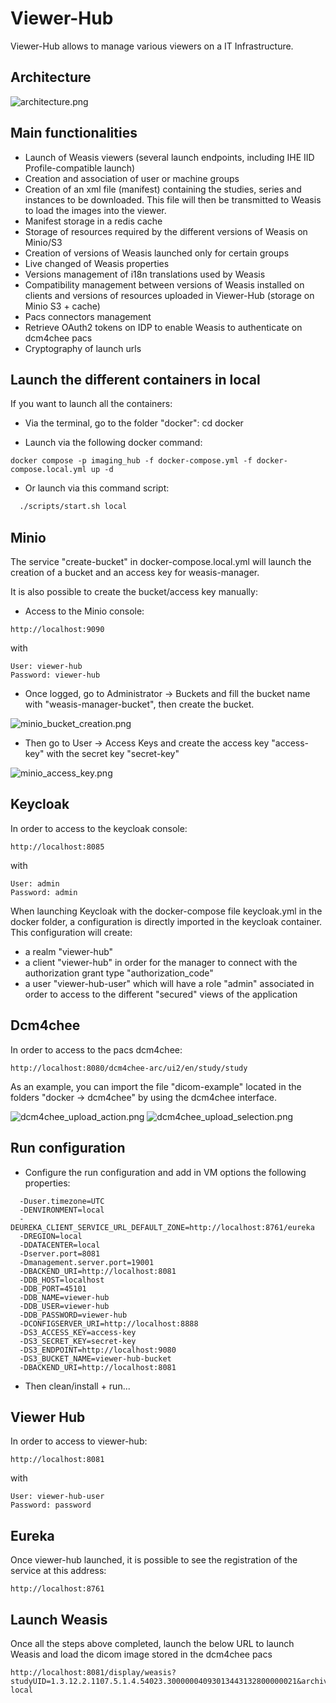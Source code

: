 ﻿
# Viewer-Hub
Viewer-Hub allows to manage various viewers on a IT Infrastructure. 

## Architecture
![architecture.png](src/main/resources/documentation/architecture.png)

## Main functionalities
- Launch of Weasis viewers (several launch endpoints, including IHE IID Profile-compatible launch)
- Creation and association of user or machine groups
- Creation of an xml file (manifest) containing the studies, series and instances to be downloaded. This file will then be transmitted to Weasis to load the images into the viewer.
- Manifest storage in a redis cache
- Storage of resources required by the different versions of Weasis on Minio/S3
- Creation of versions of Weasis launched only for certain groups
- Live changed of Weasis properties 
- Versions management of i18n translations used by Weasis
- Compatibility management between versions of Weasis installed on clients and versions of resources uploaded in Viewer-Hub (storage on Minio S3 + cache)
- Pacs connectors management
- Retrieve OAuth2 tokens on IDP to enable Weasis to authenticate on dcm4chee pacs
- Cryptography of launch urls

## Launch the different containers in local

If you want to launch all the containers:
- Via the terminal, go to the folder "docker": cd docker

- Launch via the following docker command:
```
docker compose -p imaging_hub -f docker-compose.yml -f docker-compose.local.yml up -d
```

- Or launch via this command script:

```bash
  ./scripts/start.sh local
```

## Minio

The service "create-bucket" in docker-compose.local.yml will launch the creation of a bucket and an access key for weasis-manager.

It is also possible to create the bucket/access key manually:

- Access to the Minio console:
```  
http://localhost:9090
```
with

```
User: viewer-hub
Password: viewer-hub
```

- Once logged, go to Administrator -> Buckets and fill the bucket name with "weasis-manager-bucket", then create the bucket.

![minio_bucket_creation.png](src/main/resources/documentation/minio_bucket_creation.png)

- Then go to User -> Access Keys and create the access key "access-key" with the secret key "secret-key"

![minio_access_key.png](src/main/resources/documentation/minio_access_key.png)

## Keycloak

In order to access to the keycloak console: 
```
http://localhost:8085
```
with
```
User: admin
Password: admin
```

When launching Keycloak with the docker-compose file keycloak.yml in the docker folder, a configuration 
is directly imported in the keycloak container. This configuration will create: 
- a realm "viewer-hub"
- a client "viewer-hub" in order for the manager to connect with the authorization grant type "authorization_code"
- a user "viewer-hub-user" which will have a role "admin" associated in order to access to the different "secured" views of the application


## Dcm4chee 

In order to access to the pacs dcm4chee:
```
http://localhost:8080/dcm4chee-arc/ui2/en/study/study
```

As an example, you can import the file "dicom-example" located in the folders "docker -> dcm4chee" by using the dcm4chee interface.

![dcm4chee_upload_action.png](src/main/resources/documentation/dcm4chee_upload_action.png)
![dcm4chee_upload_selection.png](src/main/resources/documentation/dcm4chee_upload_selection.png)

## Run configuration

- Configure the run configuration and add in VM options the following properties:
```
  -Duser.timezone=UTC
  -DENVIRONMENT=local
  -DEUREKA_CLIENT_SERVICE_URL_DEFAULT_ZONE=http://localhost:8761/eureka
  -DREGION=local
  -DDATACENTER=local
  -Dserver.port=8081
  -Dmanagement.server.port=19001
  -DBACKEND_URI=http://localhost:8081
  -DDB_HOST=localhost
  -DDB_PORT=45101
  -DDB_NAME=viewer-hub
  -DDB_USER=viewer-hub
  -DDB_PASSWORD=viewer-hub
  -DCONFIGSERVER_URI=http://localhost:8888
  -DS3_ACCESS_KEY=access-key
  -DS3_SECRET_KEY=secret-key
  -DS3_ENDPOINT=http://localhost:9080
  -DS3_BUCKET_NAME=viewer-hub-bucket
  -DBACKEND_URI=http://localhost:8081
```
- Then clean/install + run...

## Viewer Hub

In order to access to viewer-hub: 
```
http://localhost:8081
```
with

```
User: viewer-hub-user
Password: password
```

## Eureka

Once viewer-hub launched, it is possible to see the registration of the service at this address:
```
http://localhost:8761
```

## Launch Weasis

Once all the steps above completed, launch the below URL to launch Weasis and load the dicom image stored in the dcm4chee pacs
```
http://localhost:8081/display/weasis?studyUID=1.3.12.2.1107.5.1.4.54023.30000004093013443132800000021&archive=dcm4chee-local
```
